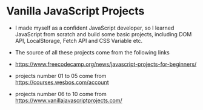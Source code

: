 # Vanilla JavaScript Projects

- I made myself as a confident JavaScript developer, so I learned JavaScript from scratch and
  build some basic projects, including DOM API, LocalStorage, Fetch API and CSS Variable etc.

- The source of all these projects come from the following links

- https://www.freecodecamp.org/news/javascript-projects-for-beginners/

- projects number 01 to 05 come from https://courses.wesbos.com/account
- projects number 06 to 10 come from https://www.vanillajavascriptprojects.com/
